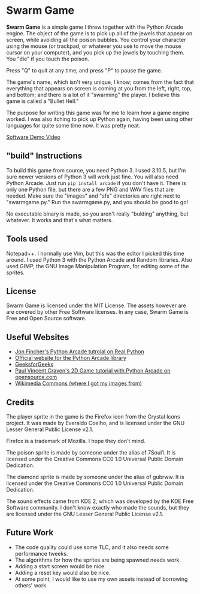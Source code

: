 # Swarm Game

**Swarm Game** is a simple game I threw together with the Python Arcade engine.
The object of the game is to pick up all of the jewels that appear on screen, while avoiding all the poison bubbles.
You control your character using the mouse (or trackpad, or whatever you use to move the mouse cursor on your computer), and you pick up the jewels by touching them. You "die" if you touch the poison.

Press "Q" to quit at any time, and press "P" to pause the game.

The game's name, which isn't very unique, I know; comes from the fact that everything that appears on screen is coming at you from the left, right, top, and bottom; and there is a lot of it "swarming" the player. I believe this game is called a "Bullet Hell."

The purpose for writing this game was for me to learn how a game engine worked. I was also itching to pick up Python again, having been using other languages for quite some time now. It was pretty neat.

[Software Demo Video](https://youtu.be/MLXRm49_1x4)

## "build" Instructions

To build this game from source, you need Python 3. I used 3.10.5, but I'm sure newer versions of Python 3 will work just fine.
You will also need Python Arcade. Just run `pip install arcade` if you don't have it.
There is only one Python file, but there are a few PNG and WAV files that are needed. Make sure the "images" and "sfx" directories are right next to "swarmgame.py."
Run the swarmgame.py, and you should be good to go!

No executable binary is made, so you aren't really "bulding" anything, but whatever. It works and that's what matters.

## Tools used

Notepad++. I normally use Vim, but this was the editor I picked this time around.
I used Python 3 with the Python Arcade and Random libraries. 
Also used GIMP, the GNU Image Manipulation Program, for editing some of the sprites.

## License

Swarm Game is licensed under the MIT License. The assets however are are covered by other Free Software licenses.
In any case, Swarm Game is Free and Open Source software.

## Useful Websites

* [Jon Fincher's Python Arcade tutroial on Real Python](https://realpython.com/arcade-python-game-framework/)
* [Official website for the Python Arcade library](https://api.arcade.academy/en/latest/index.html)
* [GeeksforGeeks](https://www.geeksforgeeks.org/)
* [Paul Vincent Craven's 2D Game tutorial with Python Arcade on opensource.com](https://www.geeksforgeeks.org/)
* [Wikimedia Commons (where I got my images from)](https://commons.wikimedia.org/wiki/Main_Page)

## Credits

The player sprite in the game is the Firefox icon from the Crystal Icons project. It was made by Everaldo Coelho, and is licensed under the GNU Lesser General Public License v2.1.

Firefox is a trademark of Mozilla. I hope they don't mind.

The poison sprite is made by someone under the alias of 7Soul1. It is licensed under the Creative Commons CC0 1.0 Universal Public Domain Dedication.

The diamond sprite is made by someone under the alias of gubrww. It is licensed under the Creative Commons CC0 1.0 Universal Public Domain Dedication.

The sound effects came from KDE 2, which was developed by the KDE Free Software community. I don't know exactly who made the sounds, but they are licensed under the GNU Lesser General Public License v2.1.

## Future Work

* The code quality could use some TLC, and it also needs some performance tweeks.
* The algorithms for how the sprites are being spawned needs work.
* Adding a start screen would be nice.
* Adding a reset key would also be nice.
* At some point, I would like to use my own assets instead of borrowing others' work.
